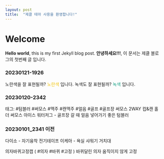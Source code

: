 ```yaml
---
layout: post
title:  "제클 테마 사용을 환영합니다!"
---
```


# Welcome

**Hello world**, this is my first Jekyll blog post.
**안녕하세요!!!**, 이 문서는 제클 블로그의 첫번째 글 입니다.


### 20230121-1926
노란색을 잘 표현될까?  <font style="color:#f1c40f">노란색</font> 입니다. 
녹색도 잘 표현될까? <font style="color:#16a085">녹색</font> 입니다. 


### 20230120-2342

태그: #텀블러 #써모스 #맥주 #캔맥주 #얼음 #골프 #골프장 
써모스 2WAY 컵&캔 홀더
써모스 아이스 워터저그 - 골프장 갈 때 얼음 넣어가기 좋은 텀블러


### 20230101_2341 이전

다이소 - 자기융착 전기테이프
이케아 - 욕실 샤워기 거치대

의자바퀴고정캡  ( #의자 #바퀴 #고정 ) 
바퀴달린 의자 움직이지 않게 고정
